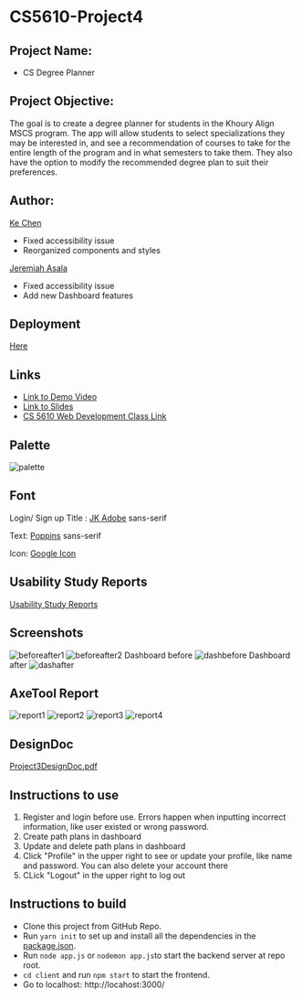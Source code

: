# CS5610-Project4
## Project Name: 
- CS Degree Planner

## Project Objective: 
The goal is to create a degree planner for students in the Khoury Align MSCS program. The app will allow students to select specializations they may be interested in, and see a recommendation of courses to take for the entire length of the program and in what semesters to take them. They also have the option to modify the recommended degree plan to suit their preferences.

## Author:
[Ke Chen](https://kechen97.github.io/)
- Fixed accessibility issue
- Reorganized components and styles

[Jeremiah Asala](https://jerryasala.github.io/)
- Fixed accessibility issue
- Add new Dashboard features


## Deployment 
[Here](https://csdegree-planner.herokuapp.com/)


## Links
- [Link to Demo Video](https://drive.google.com/file/d/1Tb0Oz4vOjgJqKqqF5NUvHwfOCFkiO3OH/view?usp=share_link) 
- [Link to Slides](https://docs.google.com/presentation/d/125DEhiiGFAGgeMK6UxllhF_ZTRJBRE0_m3tbAw3cngQ/edit#slide=id.g1596b0566c4_0_63)
- [CS 5610 Web Development Class Link](https://johnguerra.co/classes/webDevelopment_fall_2022/)

## Palette
![palette](https://github.com/KeChen97/CSDegreePlanner/blob/main/Proj4Screenshots/palette.png?raw=true)

## Font
Login/ Sign up Title : [JK Adobe](https://fonts.cdnfonts.com/css/jk-abode)  sans-serif

Text: [Poppins](https://fonts.googleapis.com/css2?family=Poppins&amp;display=swap)  sans-serif 

Icon: [Google Icon](fonts.google.com/icons)

## Usability Study Reports
[Usability Study Reports](https://github.com/KeChen97/CSDegreePlanner/blob/main/Usability%20Study%20Reports.pdf)

## Screenshots
![beforeafter1](https://github.com/KeChen97/CSDegreePlanner/blob/main/Proj4Screenshots/beforeafter1.png?raw=true)
![beforeafter2](https://github.com/KeChen97/CSDegreePlanner/blob/main/Proj4Screenshots/beforeafter2.png?raw=true)
Dashboard before
![dashbefore](https://github.com/KeChen97/CSDegreePlanner/blob/main/Proj3Screenshots/dashbefore.png?raw=true)
Dashboard after
![dashafter](https://github.com/KeChen97/CSDegreePlanner/blob/main/Proj4Screenshots/dashafter.png)

## AxeTool Report
![report1](https://github.com/KeChen97/CSDegreePlanner/blob/main/AxeReport/report1.png)
![report2](https://github.com/KeChen97/CSDegreePlanner/blob/main/AxeReport/report2.png)
![report3](https://github.com/KeChen97/CSDegreePlanner/blob/main/AxeReport/report3.png)
![report4](https://github.com/KeChen97/CSDegreePlanner/blob/main/AxeReport/report4.png)



## DesignDoc
[Project3DesignDoc.pdf](https://github.com/KeChen97/CS5610-Project3/blob/main/Project3DesignDoc.pdf)

## Instructions to use
1. Register and login before use. Errors happen when inputting incorrect information, like user existed or wrong password.
2. Create path plans in dashboard
3. Update and delete path plans in dashboard
4. Click "Profile" in the upper right to see or update your profile, like name and password. You can also delete your account there
5. CLick "Logout" in the upper right to log out

## Instructions to build
- Clone this project from GitHub Repo.
- Run `yarn init` to set up and install all the dependencies in the [package.json](https://github.com/KeChen97/CS5610Project2/blob/main/package.json).
- Run `node app.js` or `nodemon app.js`to start the backend server at repo root.
- `cd client` and run `npm start` to start the frontend.
- Go to localhost: http://locahost:3000/
 
